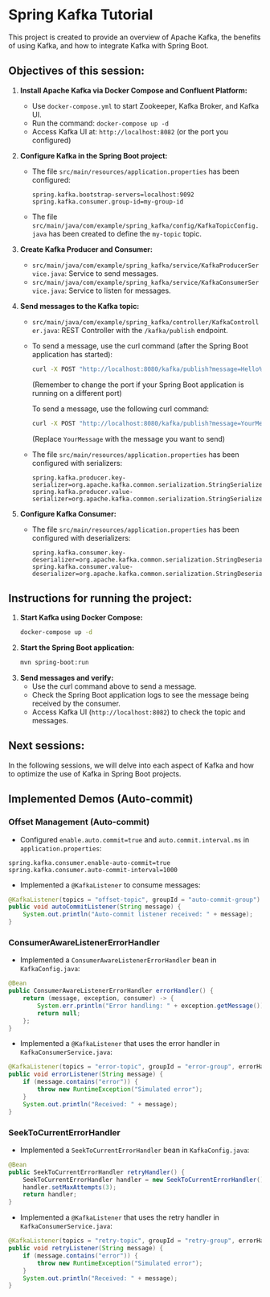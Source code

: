 # Spring Kafka Tutorial

This project is created to provide an overview of Apache Kafka, the benefits of using Kafka, and how to integrate Kafka with Spring Boot.

## Objectives of this session:

1.  **Install Apache Kafka via Docker Compose and Confluent Platform:**
    *   Use `docker-compose.yml` to start Zookeeper, Kafka Broker, and Kafka UI.
    *   Run the command: `docker-compose up -d`
    *   Access Kafka UI at: `http://localhost:8082` (or the port you configured)

2.  **Configure Kafka in the Spring Boot project:**
    *   The file `src/main/resources/application.properties` has been configured:
        ```properties
        spring.kafka.bootstrap-servers=localhost:9092
        spring.kafka.consumer.group-id=my-group-id
        ```
    *   The file `src/main/java/com/example/spring_kafka/config/KafkaTopicConfig.java` has been created to define the `my-topic` topic.

3.  **Create Kafka Producer and Consumer:**
    *   `src/main/java/com/example/spring_kafka/service/KafkaProducerService.java`: Service to send messages.
    *   `src/main/java/com/example/spring_kafka/service/KafkaConsumerService.java`: Service to listen for messages.

4.  **Send messages to the Kafka topic:**
    *   `src/main/java/com/example/spring_kafka/controller/KafkaController.java`: REST Controller with the `/kafka/publish` endpoint.
    *   To send a message, use the curl command (after the Spring Boot application has started):
        ```bash
        curl -X POST "http://localhost:8080/kafka/publish?message=Hello%20Kafka%20from%20Spring%20Boot!"
        ```
        (Remember to change the port if your Spring Boot application is running on a different port)

        To send a message, use the following curl command:
        ```bash
        curl -X POST "http://localhost:8080/kafka/publish?message=YourMessage"
        ```
        (Replace `YourMessage` with the message you want to send)

    *   The file `src/main/resources/application.properties` has been configured with serializers:
        ```properties
        spring.kafka.producer.key-serializer=org.apache.kafka.common.serialization.StringSerializer
        spring.kafka.producer.value-serializer=org.apache.kafka.common.serialization.StringSerializer
        ```

5.  **Configure Kafka Consumer:**
    *   The file `src/main/resources/application.properties` has been configured with deserializers:
        ```properties
        spring.kafka.consumer.key-deserializer=org.apache.kafka.common.serialization.StringDeserializer
        spring.kafka.consumer.value-deserializer=org.apache.kafka.common.serialization.StringDeserializer
        ```

## Instructions for running the project:

1.  **Start Kafka using Docker Compose:**
    ```bash
    docker-compose up -d
    ```
2.  **Start the Spring Boot application:**
    ```bash
    mvn spring-boot:run
    ```
3.  **Send messages and verify:**
    *   Use the curl command above to send a message.
    *   Check the Spring Boot application logs to see the message being received by the consumer.
    *   Access Kafka UI (`http://localhost:8082`) to check the topic and messages.

## Next sessions:

In the following sessions, we will delve into each aspect of Kafka and how to optimize the use of Kafka in Spring Boot projects.

## Implemented Demos (Auto-commit)

### Offset Management (Auto-commit)

- Configured `enable.auto.commit=true` and `auto.commit.interval.ms` in `application.properties`:

```properties
spring.kafka.consumer.enable-auto-commit=true
spring.kafka.consumer.auto-commit-interval=1000
```

- Implemented a `@KafkaListener` to consume messages:

```java
@KafkaListener(topics = "offset-topic", groupId = "auto-commit-group")
public void autoCommitListener(String message) {
    System.out.println("Auto-commit listener received: " + message);
}
```

### ConsumerAwareListenerErrorHandler

- Implemented a `ConsumerAwareListenerErrorHandler` bean in `KafkaConfig.java`:

```java
@Bean
public ConsumerAwareListenerErrorHandler errorHandler() {
    return (message, exception, consumer) -> {
        System.err.println("Error handling: " + exception.getMessage());
        return null;
    };
}
```

- Implemented a `@KafkaListener` that uses the error handler in `KafkaConsumerService.java`:

```java
@KafkaListener(topics = "error-topic", groupId = "error-group", errorHandler = "errorHandler")
public void errorListener(String message) {
    if (message.contains("error")) {
        throw new RuntimeException("Simulated error");
    }
    System.out.println("Received: " + message);
}
```

### SeekToCurrentErrorHandler

- Implemented a `SeekToCurrentErrorHandler` bean in `KafkaConfig.java`:

```java
@Bean
public SeekToCurrentErrorHandler retryHandler() {
    SeekToCurrentErrorHandler handler = new SeekToCurrentErrorHandler();
    handler.setMaxAttempts(3);
    return handler;
}
```

- Implemented a `@KafkaListener` that uses the retry handler in `KafkaConsumerService.java`:

```java
@KafkaListener(topics = "retry-topic", groupId = "retry-group", errorHandler = "retryHandler")
public void retryListener(String message) {
    if (message.contains("error")) {
        throw new RuntimeException("Simulated error");
    }
    System.out.println("Received: " + message);
}
```
